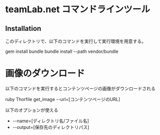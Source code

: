 teamLab.net コマンドラインツール
================================

Installation
------------

このディレクトリで、以下のコマンドを実行して実行環境を用意する。

  gem install bundle
  bundle install --path vendor/bundle


画像のダウンロード
==================

以下のコマンドを実行するとコンテンツページの画像がダウンロードされる

ruby Thorfile get_image --url=[コンテンツページのURL]

以下のオプションが使える
* --name=[ディレクトリ名/ファイル名]
* --output=[保存先のディレクトリパス]

